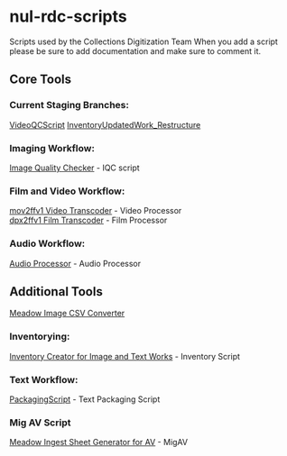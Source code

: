 # nul-rdc-scripts
Scripts used by the Collections Digitization Team
When you add a script please be sure to add documentation and make sure to comment it. <br/>

## Core Tools <br/>

### Current Staging Branches:

[VideoQCScript](https://github.com/nulib/nul-rdc-scripts/tree/QCScript)
[InventoryUpdatedWork_Restructure](https://github.com/nulib/nul-rdc-scripts/tree/InventoryUpdateWork_Restructure)

### Imaging Workflow:

[Image Quality Checker](https://github.com/nulib/nul-rdc-scripts/tree/main/Image/iqc) - IQC script<br/>

### Film and Video Workflow:

[mov2ffv1 Video Transcoder](https://github.com/nulib/nul-rdc-scripts/tree/main/AV/Video) - Video Processor<br/>
[dpx2ffv1 Film Transcoder](https://github.com/nulib/nul-rdc-scripts/tree/main/AV/Film) - Film Processor <br/>

### Audio Workflow:

[Audio Processor](https://github.com/nulib/nul-rdc-scripts/tree/main/AV/Audio/audio_processor) - Audio Processor<br/>

## Additional Tools <br/>

[Meadow Image CSV Converter](https://github.com/nulib/nul-rdc-scripts/tree/main/Meadow/image_csv_script) <br/>

### Inventorying:
[Inventory Creator for Image and Text Works](https://github.com/nulib-rdc-scripts/tree/main/Image/Inventory) - Inventory Script <br/>

### Text Workflow:
[PackagingScript](https://github.com/nulib/nul-rdc-scripts/tree/main/nulrdcscripts/text) - Text Packaging Script

### Mig AV Script

[Meadow Ingest Sheet Generator for AV](https://github.com/nulib/nul-rdc-scripts/tree/main/Meadow/mig_av) - MigAV <br/>
